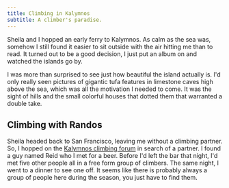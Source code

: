 ```yaml
---
title: Climbing in Kalymnos
subtitle: A climber's paradise.
---
```


Sheila and I hopped an early ferry to Kalymnos. As calm as the sea was, somehow I still found it easier to sit outside with the air hitting me than to read. It turned out to be a good decision, I just put an album on and watched the islands go by.

I was more than surprised to see just how beautiful the island actually is. I'd only really seen pictures of gigantic tufa features in limestone caves high above the sea, which was all the motivation I needed to come. It was the sight of hills and the small colorful houses that dotted them that warranted a double take.

## Climbing with Randos

Sheila headed back to San Francisco, leaving me without a climbing partner. So, I hopped on the [Kalymnos climbing forum](http://climbkalymnos.com/bbpress/forum.php?id=6) in search of a partner. I found a guy named Reid who I met for a beer. Before I'd left the bar that night, I'd met five other people all in a free form group of climbers. The same night, I went to a dinner to see one off. It seems like there is probably always a group of people here during the season, you just have to find them.

